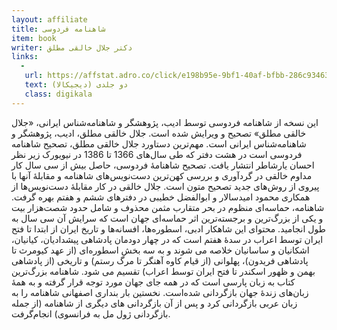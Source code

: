 ```yaml
---
layout: affiliate
title: شاهنامه فردوسی
item: book
writer: دکتر جلال خالقی مطلق
links:
  - 
   url: https://affstat.adro.co/click/e198b95e-9bf1-40af-bfbb-286c93463781
   text: دو جلدی (دیجیکالا)
   class: digikala
---
```


اين نسخه از شاهنامه فردوسی توسط اديب، پژوهشگر و شاهنامه‌شناس ايرانی، «جلال خالقی مطلق» تصحيح و ويرايش شده است. جلال خالقی مطلق، اديب، پژوهشگر و شاهنامه‌شناس ايرانی است. مهم‌ترين دستاورد جلال خالقی مطلق، تصحيح شاهنامه فردوسی است در هشت دفتر که طی سال‌های 1366 تا 1386 در نيويورک زير نظر احسان يارشاطر انتشار يافت. تصحيح شاهنامهٔ فردوسی، حاصل بيش از سی سال کار مداوم خالقی در گردآوری و بررسی کهن‌ترين دست‌نويس‌های شاهنامه و مقابلهٔ آنها با پيروی از روش‌های جديد تصحيح متون است. جلال خالقی در کار مقابلهٔ دست‌نويس‌ها از همکاری محمود اميدسالار و ابوالفضل خطيبی در دفترهای ششم و هفتم بهره گرفت. شاهنامه، حماسه‌ای منظوم در بحر متقارب مثمن محذوف و شامل حدود شصت‌هزار بيت و يکی از بزرگ‌ترين و برجسته‌ترين اثر حماسه‌ای جهان است که سرايش آن سی سال به طول انجاميد. محتوای اين شاهکار ادبی، اسطوره‌ها، افسانه‌ها و تاريخ ايران از ابتدا تا فتح ايران توسط اعراب در سدهٔ هفتم است که در چهار دودمان پادشاهی پيشداديان، کيانيان، اشکانيان و ساسانيان خلاصه می شوند و به سه بخش اسطوره‌ای (از عهد کيومرث تا پادشاهی فريدون)، پهلوانی (از قيام کاوه آهنگر تا مرگ رستم) و تاريخی (از پادشاهی بهمن و ظهور اسکندر تا فتح ايران توسط اعراب) تقسيم می شود. شاهنامه بزرگ‌ترين کتاب به زبان پارسی است که در همه جای جهان مورد توجه قرار گرفته و به همهٔ زبان‌های زندهٔ جهان بازگردانی شده‌است. نخستين بار بنداری اصفهانی شاهنامه را به زبان عربی بازگردانی کرد و پس از آن بازگردانی های ديگری از شاهنامه (از جمله بازگردانی ژول مل به فرانسوی) انجام‌گرفت.


